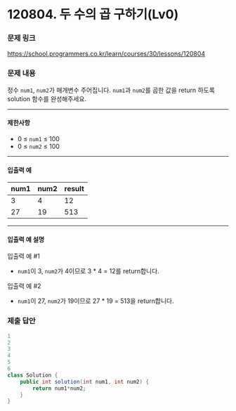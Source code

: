 # 120804. 두 수의 곱 구하기(Lv0)
### 문제 링크
https://school.programmers.co.kr/learn/courses/30/lessons/120804
### 문제 내용
정수 `num1`, `num2`가 매개변수 주어집니다. `num1`과 `num2`를 곱한 값을 return 하도록 solution 함수를 완성해주세요.

*** ** * ** ***

#### 제한사항

* 0 ≤ `num1` ≤ 100
* 0 ≤ `num2` ≤ 100

*** ** * ** ***

#### 입출력 예

| num1 | num2 | result |
|------|------|--------|
| 3    | 4    | 12     |
| 27   | 19   | 513    |

*** ** * ** ***

#### 입출력 예 설명

입출력 예 #1

* `num1`이 3, `num2`가 4이므로 3 \* 4 = 12를 return합니다.

입출력 예 #2

* `num1`이 27, `num2`가 19이므로 27 \* 19 = 513을 return합니다.

### 제출 답안
```java
1
2
3
4
5
6
class Solution {
    public int solution(int num1, int num2) {
        return num1*num2;
    }
}
```
